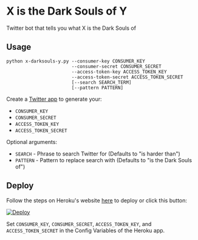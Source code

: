 # X is the Dark Souls of Y

Twitter bot that tells you what X is the Dark Souls of

## Usage

```text
python x-darksouls-y.py --consumer-key CONSUMER_KEY
                        --consumer-secret CONSUMER_SECRET
                        --access-token-key ACCESS_TOKEN_KEY
                        --access-token-secret ACCESS_TOKEN_SECRET
                        [--search SEARCH_TERM]
                        [--pattern PATTERN]
```

Create a [Twitter app](https://apps.twitter.com/) to generate your:

* `CONSUMER_KEY`
* `CONSUMER_SECRET`
* `ACCESS_TOKEN_KEY`
* `ACCESS_TOKEN_SECRET`

Optional arguments:

* `SEARCH` - Phrase to search Twitter for (Defaults to "is harder than")
* `PATTERN` - Pattern to replace search with (Defaults to "is the Dark Souls of")

## Deploy

Follow the steps on Heroku's website [here](https://devcenter.heroku.com/articles/git) to deploy or click this button:

[![Deploy](https://www.herokucdn.com/deploy/button.svg)](https://heroku.com/deploy?template=https://github.com/kevinselwyn/x-darksouls-y)

Set `CONSUMER_KEY`, `CONSUMER_SECRET`, `ACCESS_TOKEN_KEY`, and `ACCESS_TOKEN_SECRET` in the Config Variables of the Heroku app.
